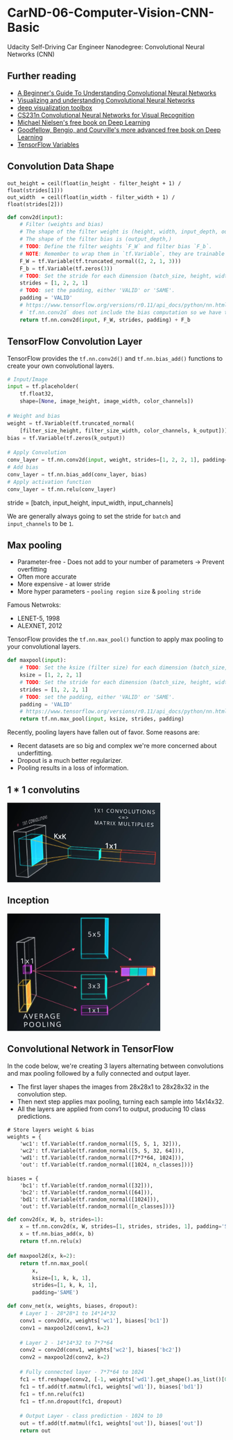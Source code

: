 # CarND-06-Computer-Vision-CNN-Basic

Udacity Self-Driving Car Engineer Nanodegree: Convolutional Neural Networks (CNN)

## Further reading

- [A Beginner's Guide To Understanding Convolutional Neural Networks](https://adeshpande3.github.io/adeshpande3.github.io/A-Beginner's-Guide-To-Understanding-Convolutional-Neural-Networks/)
- [Visualizing and understanding Convolutional Neural Networks](https://arxiv.org/abs/1311.2901)
- [deep visualization toolbox](https://www.youtube.com/watch?v=ghEmQSxT6tw)
- [CS231n Convolutional Neural Networks for Visual Recognition](http://cs231n.github.io/convolutional-networks/)
- [Michael Nielsen's free book on Deep Learning](http://neuralnetworksanddeeplearning.com/)
- [Goodfellow, Bengio, and Courville's more advanced free book on Deep Learning](http://deeplearningbook.org/)
- [TensorFlow Variables](https://www.tensorflow.org/guide/variables)

## Convolution Data Shape

```
out_height = ceil(float(in_height - filter_height + 1) / float(strides[1]))
out_width  = ceil(float(in_width - filter_width + 1) / float(strides[2]))
```

```python
def conv2d(input):
    # Filter (weights and bias)
    # The shape of the filter weight is (height, width, input_depth, output_depth)
    # The shape of the filter bias is (output_depth,)
    # TODO: Define the filter weights `F_W` and filter bias `F_b`.
    # NOTE: Remember to wrap them in `tf.Variable`, they are trainable parameters after all.
    F_W = tf.Variable(tf.truncated_normal((2, 2, 1, 3)))
    F_b = tf.Variable(tf.zeros(3))
    # TODO: Set the stride for each dimension (batch_size, height, width, depth)
    strides = [1, 2, 2, 1]
    # TODO: set the padding, either 'VALID' or 'SAME'.
    padding = 'VALID'
    # https://www.tensorflow.org/versions/r0.11/api_docs/python/nn.html#conv2d
    # `tf.nn.conv2d` does not include the bias computation so we have to add it ourselves after.
    return tf.nn.conv2d(input, F_W, strides, padding) + F_b
```

## TensorFlow Convolution Layer

TensorFlow provides the `tf.nn.conv2d()` and `tf.nn.bias_add()` functions to create your own convolutional layers.

```python
# Input/Image
input = tf.placeholder(
    tf.float32,
    shape=[None, image_height, image_width, color_channels])

# Weight and bias
weight = tf.Variable(tf.truncated_normal(
    [filter_size_height, filter_size_width, color_channels, k_output]))
bias = tf.Variable(tf.zeros(k_output))

# Apply Convolution
conv_layer = tf.nn.conv2d(input, weight, strides=[1, 2, 2, 1], padding='SAME')
# Add bias
conv_layer = tf.nn.bias_add(conv_layer, bias)
# Apply activation function
conv_layer = tf.nn.relu(conv_layer)
```

stride = [batch, input_height, input_width, input_channels]

We are generally always going to set the stride for `batch` and `input_channels` to be `1`.

## Max pooling

- Parameter-free - Does not add to your number of parameters -> Prevent overfitting
- Often more accurate
- More expensive - at lower stride
- More hyper parameters - `pooling region size` & `pooling stride`

Famous Netwroks:

- LENET-5, 1998
- ALEXNET, 2012

TensorFlow provides the ``tf.nn.max_pool()`` function to apply max pooling to your convolutional layers.

```python
def maxpool(input):
    # TODO: Set the ksize (filter size) for each dimension (batch_size, height, width, depth)
    ksize = [1, 2, 2, 1]
    # TODO: Set the stride for each dimension (batch_size, height, width, depth)
    strides = [1, 2, 2, 1]
    # TODO: set the padding, either 'VALID' or 'SAME'.
    padding = 'VALID'
    # https://www.tensorflow.org/versions/r0.11/api_docs/python/nn.html#max_pool
    return tf.nn.max_pool(input, ksize, strides, padding)
```

Recently, pooling layers have fallen out of favor. Some reasons are:

- Recent datasets are so big and complex we're more concerned about underfitting.
- Dropout is a much better regularizer.
- Pooling results in a loss of information.

## 1 * 1 convolutins

<img src="https://github.com/ChenBohan/AI-CV-02-Intro-to-CNN/blob/master/readme_img/1*1%20convolution.png" width = "70%" height = "70%" div align=center />

## Inception

<img src="https://github.com/ChenBohan/AI-CV-02-Intro-to-CNN/blob/master/readme_img/inception.png" width = "70%" height = "70%" div align=center />

## Convolutional Network in TensorFlow

In the code below, we're creating 3 layers alternating between convolutions and max pooling followed by a fully connected and output layer. 

- The first layer shapes the images from 28x28x1 to 28x28x32 in the convolution step. 
- Then next step applies max pooling, turning each sample into 14x14x32. 
- All the layers are applied from conv1 to output, producing 10 class predictions.

```
# Store layers weight & bias
weights = {
    'wc1': tf.Variable(tf.random_normal([5, 5, 1, 32])),
    'wc2': tf.Variable(tf.random_normal([5, 5, 32, 64])),
    'wd1': tf.Variable(tf.random_normal([7*7*64, 1024])),
    'out': tf.Variable(tf.random_normal([1024, n_classes]))}

biases = {
    'bc1': tf.Variable(tf.random_normal([32])),
    'bc2': tf.Variable(tf.random_normal([64])),
    'bd1': tf.Variable(tf.random_normal([1024])),
    'out': tf.Variable(tf.random_normal([n_classes]))}
```

```python
def conv2d(x, W, b, strides=1):
    x = tf.nn.conv2d(x, W, strides=[1, strides, strides, 1], padding='SAME')
    x = tf.nn.bias_add(x, b)
    return tf.nn.relu(x)
    
def maxpool2d(x, k=2):
    return tf.nn.max_pool(
        x,
        ksize=[1, k, k, 1],
        strides=[1, k, k, 1],
        padding='SAME')
```

```python
def conv_net(x, weights, biases, dropout):
    # Layer 1 - 28*28*1 to 14*14*32
    conv1 = conv2d(x, weights['wc1'], biases['bc1'])
    conv1 = maxpool2d(conv1, k=2)

    # Layer 2 - 14*14*32 to 7*7*64
    conv2 = conv2d(conv1, weights['wc2'], biases['bc2'])
    conv2 = maxpool2d(conv2, k=2)

    # Fully connected layer - 7*7*64 to 1024
    fc1 = tf.reshape(conv2, [-1, weights['wd1'].get_shape().as_list()[0]])
    fc1 = tf.add(tf.matmul(fc1, weights['wd1']), biases['bd1'])
    fc1 = tf.nn.relu(fc1)
    fc1 = tf.nn.dropout(fc1, dropout)

    # Output Layer - class prediction - 1024 to 10
    out = tf.add(tf.matmul(fc1, weights['out']), biases['out'])
    return out
```


